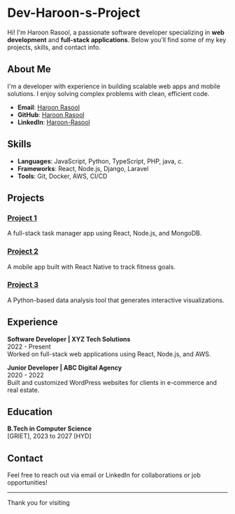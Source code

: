 # Dev-Haroon-s-Project

Hi! I'm Haroon Rasool, a passionate software developer specializing in **web development** and **full-stack applications**. Below you’ll find some of my key projects, skills, and contact info.

## About Me
I'm a developer with experience in building scalable web apps and mobile solutions. I enjoy solving complex problems with clean, efficient code.

- **Email**: [Haroon Rasool](mailto:Haroonrasool2@gmail.com)
- **GitHub**: [Haroon Rasool](https://github.com/devharoona)
- **LinkedIn**: [Haroon-Rasool](https://www.linkedin.com/in/haroon-rasool)

## Skills
- **Languages**: JavaScript, Python, TypeScript, PHP, java, c.
- **Frameworks**: React, Node.js, Django, Laravel
- **Tools**: Git, Docker, AWS, CI/CD

## Projects

### [Project 1](https://github.com/haroonrasool/project-1)
A full-stack task manager app using React, Node.js, and MongoDB.

### [Project 2](https://github.com/haroonrasool/project-2)
A mobile app built with React Native to track fitness goals.

### [Project 3](https://github.com/haroonrasool/project-3)
A Python-based data analysis tool that generates interactive visualizations.

## Experience
**Software Developer | XYZ Tech Solutions**  
2022 - Present  
Worked on full-stack web applications using React, Node.js, and AWS.

**Junior Developer | ABC Digital Agency**  
2020 - 2022  
Built and customized WordPress websites for clients in e-commerce and real estate.

## Education
**B.Tech in Computer Science**  
[GRIET], 2023 to 2027
[HYD]
## Contact
Feel free to reach out via email or LinkedIn for collaborations or job opportunities!

---

Thank you for visiting
